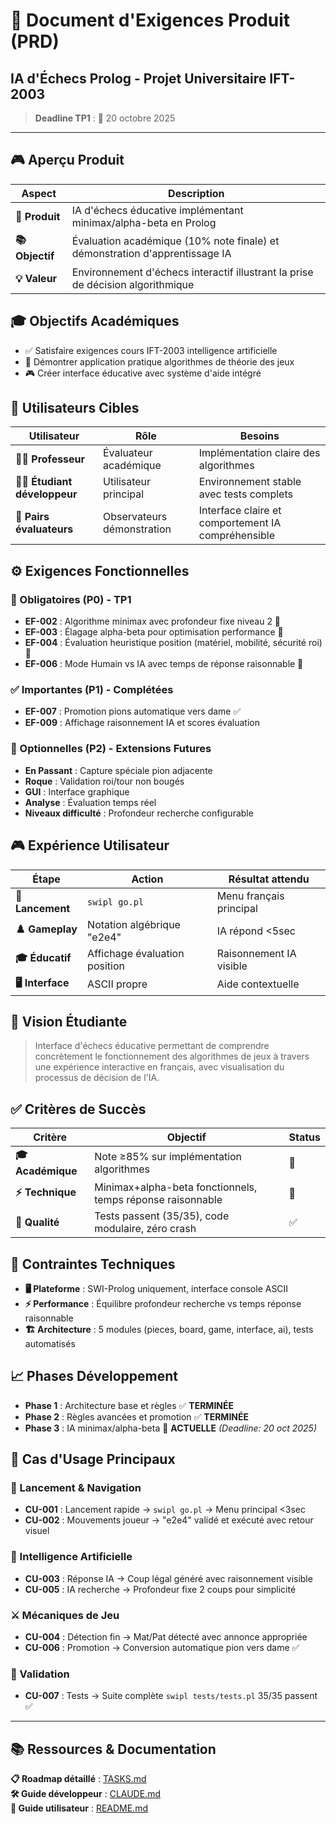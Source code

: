 # 🎯 Document d'Exigences Produit (PRD)
## IA d'Échecs Prolog - Projet Universitaire IFT-2003

> **Deadline TP1** : 📅 20 octobre 2025

---

## 🎮 Aperçu Produit

| Aspect | Description |
|--------|-------------|
| **🎯 Produit** | IA d'échecs éducative implémentant minimax/alpha-beta en Prolog |
| **📚 Objectif** | Évaluation académique (10% note finale) et démonstration d'apprentissage IA |
| **💡 Valeur** | Environnement d'échecs interactif illustrant la prise de décision algorithmique |

## 🎓 Objectifs Académiques

- ✅ Satisfaire exigences cours IFT-2003 intelligence artificielle
- 🧠 Démontrer application pratique algorithmes de théorie des jeux
- 🎮 Créer interface éducative avec système d'aide intégré

## 👥 Utilisateurs Cibles

| Utilisateur | Rôle | Besoins |
|-------------|------|---------|
| **👨‍🏫 Professeur** | Évaluateur académique | Implémentation claire des algorithmes |
| **👨‍💻 Étudiant développeur** | Utilisateur principal | Environnement stable avec tests complets |
| **👥 Pairs évaluateurs** | Observateurs démonstration | Interface claire et comportement IA compréhensible |

## ⚙️ Exigences Fonctionnelles

### 🎯 Obligatoires (P0) - TP1
- **EF-002** : Algorithme minimax avec profondeur fixe niveau 2 🚧
- **EF-003** : Élagage alpha-beta pour optimisation performance 🚧
- **EF-004** : Évaluation heuristique position (matériel, mobilité, sécurité roi) 🚧
- **EF-006** : Mode Humain vs IA avec temps de réponse raisonnable 🚧

### ✅ Importantes (P1) - Complétées
- **EF-007** : Promotion pions automatique vers dame ✅
- **EF-009** : Affichage raisonnement IA et scores évaluation

### 🔄 Optionnelles (P2) - Extensions Futures
- **En Passant** : Capture spéciale pion adjacente
- **Roque** : Validation roi/tour non bougés
- **GUI** : Interface graphique
- **Analyse** : Évaluation temps réel
- **Niveaux difficulté** : Profondeur recherche configurable

## 🎮 Expérience Utilisateur

| Étape | Action | Résultat attendu |
|-------|--------|------------------|
| **🚀 Lancement** | `swipl go.pl` | Menu français principal |
| **♟️ Gameplay** | Notation algébrique "e2e4" | IA répond <5sec |
| **🎓 Éducatif** | Affichage évaluation position | Raisonnement IA visible |
| **🖥️ Interface** | ASCII propre | Aide contextuelle |

## 🎯 Vision Étudiante

> Interface d'échecs éducative permettant de comprendre concrètement le fonctionnement des algorithmes de jeux à travers une expérience interactive en français, avec visualisation du processus de décision de l'IA.

## ✅ Critères de Succès

| Critère | Objectif | Status |
|---------|----------|--------|
| **🎓 Académique** | Note ≥85% sur implémentation algorithmes | 🎯 |
| **⚡ Technique** | Minimax+alpha-beta fonctionnels, temps réponse raisonnable | 🚧 |
| **🧪 Qualité** | Tests passent (35/35), code modulaire, zéro crash | ✅ |

## 🔧 Contraintes Techniques

- **🖥️ Plateforme** : SWI-Prolog uniquement, interface console ASCII
- **⚡ Performance** : Équilibre profondeur recherche vs temps réponse raisonnable  
- **🏗️ Architecture** : 5 modules (pieces, board, game, interface, ai), tests automatisés

## 📈 Phases Développement

- **Phase 1** : Architecture base et règles ✅ **TERMINÉE**
- **Phase 2** : Règles avancées et promotion ✅ **TERMINÉE**  
- **Phase 3** : IA minimax/alpha-beta 🚧 **ACTUELLE** *(Deadline: 20 oct 2025)*

## 🎯 Cas d'Usage Principaux

### 🚀 Lancement & Navigation
- **CU-001** : Lancement rapide → `swipl go.pl` → Menu principal <3sec
- **CU-002** : Mouvements joueur → "e2e4" validé et exécuté avec retour visuel

### 🤖 Intelligence Artificielle  
- **CU-003** : Réponse IA → Coup légal généré avec raisonnement visible
- **CU-005** : IA recherche → Profondeur fixe 2 coups pour simplicité

### ⚔️ Mécaniques de Jeu
- **CU-004** : Détection fin → Mat/Pat détecté avec annonce appropriée  
- **CU-006** : Promotion → Conversion automatique pion vers dame ✅

### 🧪 Validation
- **CU-007** : Tests → Suite complète `swipl tests/tests.pl` 35/35 passent ✅

---

## 📚 Ressources & Documentation

**📋 Roadmap détaillé** : [TASKS.md](TASKS.md)  
**🛠️ Guide développeur** : [CLAUDE.md](../.claude/CLAUDE.md)  
**👤 Guide utilisateur** : [README.md](../README.md)